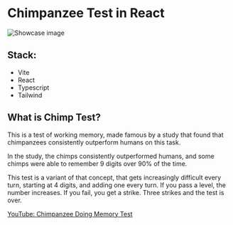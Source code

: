 # Chimpanzee Test in React

![Showcase image]((https://github.com/HemingErnestway/chimp-test/blob/main/showcase.png?raw=true))

## Stack:
- Vite
- React
- Typescript
- Tailwind

## What is Chimp Test?

This is a test of working memory, made famous by a study that found that chimpanzees consistently outperform humans on this task.

In the study, the chimps consistently outperformed humans, and some chimps were able to remember 9 digits over 90% of the time.

This test is a variant of that concept, that gets increasingly difficult every turn, starting at 4 digits, and adding one every turn. If you pass a level, the number increases. If you fail, you get a strike. Three strikes and the test is over.

[YouTube: Chimpanzee Doing Memory Test](https://www.youtube.com/watch?v=ravykEih1rE)
